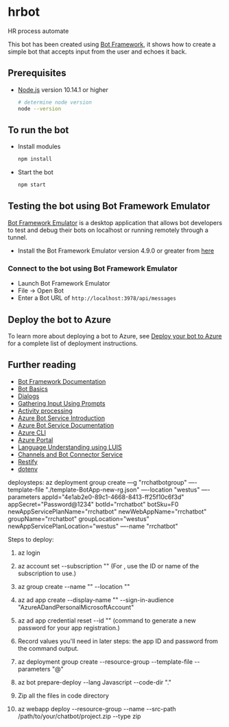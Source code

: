 # hrbot

HR process automate

This bot has been created using [Bot Framework](https://dev.botframework.com), it shows how to create a simple bot that accepts input from the user and echoes it back.

## Prerequisites

- [Node.js](https://nodejs.org) version 10.14.1 or higher

  ```bash
  # determine node version
  node --version
  ```

## To run the bot

- Install modules

  ```bash
  npm install
  ```

- Start the bot

  ```bash
  npm start
  ```

## Testing the bot using Bot Framework Emulator

[Bot Framework Emulator](https://github.com/microsoft/botframework-emulator) is a desktop application that allows bot developers to test and debug their bots on localhost or running remotely through a tunnel.

- Install the Bot Framework Emulator version 4.9.0 or greater from [here](https://github.com/Microsoft/BotFramework-Emulator/releases)

### Connect to the bot using Bot Framework Emulator

- Launch Bot Framework Emulator
- File -> Open Bot
- Enter a Bot URL of `http://localhost:3978/api/messages`

## Deploy the bot to Azure

To learn more about deploying a bot to Azure, see [Deploy your bot to Azure](https://aka.ms/azuredeployment) for a complete list of deployment instructions.

## Further reading

- [Bot Framework Documentation](https://docs.botframework.com)
- [Bot Basics](https://docs.microsoft.com/azure/bot-service/bot-builder-basics?view=azure-bot-service-4.0)
- [Dialogs](https://docs.microsoft.com/en-us/azure/bot-service/bot-builder-concept-dialog?view=azure-bot-service-4.0)
- [Gathering Input Using Prompts](https://docs.microsoft.com/en-us/azure/bot-service/bot-builder-prompts?view=azure-bot-service-4.0)
- [Activity processing](https://docs.microsoft.com/en-us/azure/bot-service/bot-builder-concept-activity-processing?view=azure-bot-service-4.0)
- [Azure Bot Service Introduction](https://docs.microsoft.com/azure/bot-service/bot-service-overview-introduction?view=azure-bot-service-4.0)
- [Azure Bot Service Documentation](https://docs.microsoft.com/azure/bot-service/?view=azure-bot-service-4.0)
- [Azure CLI](https://docs.microsoft.com/cli/azure/?view=azure-cli-latest)
- [Azure Portal](https://portal.azure.com)
- [Language Understanding using LUIS](https://docs.microsoft.com/en-us/azure/cognitive-services/luis/)
- [Channels and Bot Connector Service](https://docs.microsoft.com/en-us/azure/bot-service/bot-concepts?view=azure-bot-service-4.0)
- [Restify](https://www.npmjs.com/package/restify)
- [dotenv](https://www.npmjs.com/package/dotenv)

deploysteps:
az deployment group create —g "rrchatbotgroup" —-template-file "./template-BotApp-new-rg.json" —-location "westus" —-parameters appId="4e1ab2e0-89c1-4668-8413-ff25f10c6f3d" appSecret="Password@1234" botId="rrchatbot" botSku=F0 newAppServicePlanName="rrchatbot" newWebAppName="rrchatbot" groupName="rrchatbot" groupLocation="westus" newAppServicePlanLocation="westus" —-name "rrchatbot"

Steps to deploy:

1. az login
2. az account set --subscription "<subscription>" (For <subscription>, use the ID or name of the subscription to use.)
3. az group create --name "<group>" --location "<region>"

4. az ad app create --display-name "<app-registration-display-name>" --sign-in-audience "AzureADandPersonalMicrosoftAccount"

5. az ad app credential reset --id "<appId>" (command to generate a new password for your app registration.)

6. Record values you'll need in later steps: the app ID and password from the command output.

7. az deployment group create --resource-group <resource-group> --template-file <template-file-path> --parameters "@<parameters-file-path>"

8. az bot prepare-deploy --lang Javascript --code-dir "."

9. Zip all the files in code directory

10. az webapp deploy --resource-group <myResourceGroup> --name <myUniqueAppName> --src-path /path/to/your/chatbot/project.zip --type zip

